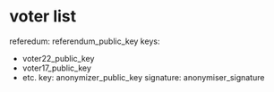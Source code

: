 # voter list

referedum: referendum_public_key
keys:
- voter22_public_key
- voter17_public_key
- etc.
key: anonymizer_public_key
signature: anonymiser_signature
